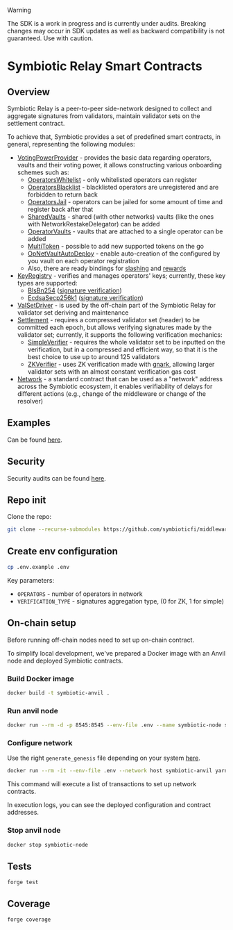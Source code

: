 > [!WARNING]  
> The SDK is a work in progress and is currently under audits. Breaking changes may occur in SDK updates as well as backward compatibility is not guaranteed. Use with caution.

# Symbiotic Relay Smart Contracts

## Overview

Symbiotic Relay is a peer-to-peer side-network designed to collect and aggregate signatures from validators, maintain validator sets on the settlement contract.

To achieve that, Symbiotic provides a set of predefined smart contracts, in general, representing the following modules:

- [VotingPowerProvider](./src/modules/voting-power/) - provides the basic data regarding operators, vaults and their voting power, it allows constructing various onboarding schemes such as:
  - [OperatorsWhitelist](./src/modules/voting-power/extensions/OperatorsWhitelist.sol) - only whitelisted operators can register
  - [OperatorsBlacklist](./src/modules/voting-power/extensions/OperatorsBlacklist.sol) - blacklisted operators are unregistered and are forbidden to return back
  - [OperatorsJail](./src/modules/voting-power/extensions/OperatorsJail.sol) - operators can be jailed for some amount of time and register back after that
  - [SharedVaults](./src/modules/voting-power/extensions/SharedVaults.sol) - shared (with other networks) vaults (like the ones with NetworkRestakeDelegator) can be added
  - [OperatorVaults](./src/modules/voting-power/extensions/OperatorVaults.sol) - vaults that are attached to a single operator can be added
  - [MultiToken](./src/modules/voting-power/extensions/MultiToken.sol) - possible to add new supported tokens on the go
  - [OpNetVaultAutoDeploy](./src/modules/voting-power/extensions/OpNetVaultAutoDeploy.sol) - enable auto-creation of the configured by you vault on each operator registration
  - Also, there are ready bindings for [slashing](./src/modules/voting-power/extensions/BaseSlashing.sol) and [rewards](./src/modules/voting-power/extensions/BaseRewards.sol)
- [KeyRegistry](./src/modules/key-registry/) - verifies and manages operators' keys; currently, these key types are supported:
  - [BlsBn254](./src/libraries/keys/KeyBlsBn254.sol) ([signature verification](./src/libraries/sigs/SigBlsBn254.sol))
  - [EcdsaSecp256k1](./src/libraries/keys/KeyEcdsaSecp256k1.sol) ([signature verification](./src/libraries/sigs/SigEcdsaSecp256k1.sol))
- [ValSetDriver](./src/modules/valset-driver/) - is used by the off-chain part of the Symbiotic Relay for validator set deriving and maintenance
- [Settlement](./src/modules/settlement/) - requires a compressed validator set (header) to be committed each epoch, but allows verifying signatures made by the validator set; currently, it supports the following verification mechanics:
  - [SimpleVerifier](./src/modules/settlement/sig-verifiers/SigVerifierBlsBn254Simple.sol) - requires the whole validator set to be inputted on the verification, but in a compressed and efficient way, so that it is the best choice to use up to around 125 validators
  - [ZKVerifier](./src/modules/settlement/sig-verifiers/SigVerifierBlsBn254ZK.sol) - uses ZK verification made with [gnark](https://github.com/Consensys/gnark), allowing larger validator sets with an almost constant verification gas cost
- [Network](./src/modules/network/) - a standard contract that can be used as a "network" address across the Symbiotic ecosystem, it enables verifiability of delays for different actions (e.g., change of the middleware or change of the resolver)

## Examples

Can be found [here](./examples/).

## Security

Security audits can be found [here](./audits).

## Repo init

Clone the repo:

```bash
git clone --recurse-submodules https://github.com/symbioticfi/middleware-sdk.git
```

## Create env configuration

```bash
cp .env.example .env
```

Key parameters:

- `OPERATORS` - number of operators in network
- `VERIFICATION_TYPE` - signatures aggregation type, (0 for ZK, 1 for simple)

## On-chain setup

Before running off-chain nodes need to set up on-chain contract.

To simplify local development, we've prepared a Docker image with an Anvil node and deployed Symbiotic contracts.

### Build Docker image

```bash
docker build -t symbiotic-anvil .
```

### Run anvil node

```bash
docker run --rm -d -p 8545:8545 --env-file .env --name symbiotic-node symbiotic-anvil
```

### Configure network

Use the right `generate_genesis` file depending on your system [here](./script/test/utils/).

```bash
docker run --rm -it --env-file .env --network host symbiotic-anvil yarn deploy:network
```

This command will execute a list of transactions to set up network contracts.

In execution logs, you can see the deployed configuration and contract addresses.

### Stop anvil node

```bash
docker stop symbiotic-node
```

## Tests

```
forge test
```

## Coverage

```
forge coverage
```
